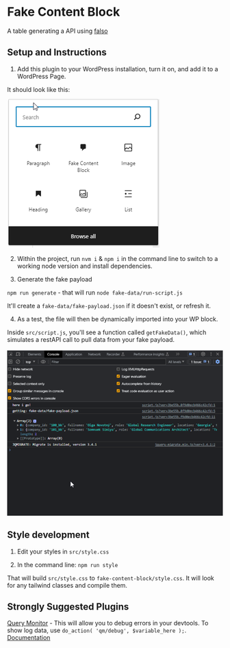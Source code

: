 # Fake Content Block

A table generating a API using [falso](https://ngneat.github.io/falso/docs/getting-started)


## Setup and Instructions

1. Add this plugin to your WordPress installation, turn it on, and add it to a WordPress Page.

It should look like this:

![](/readme-image-1.png)


2. Within the project, run `nvm i` & `npm i` in the command line to switch to a working node version and install dependencies.

3. Generate the fake payload

`npm run generate` - that will run `node fake-data/run-script.js`

It'll create a `fake-data/fake-payload.json` if it doesn't exist, or refresh it.

4. As a test, the file will then be dynamically imported into your WP block.

Inside `src/script.js`, you'll see a function called `getFakeData()`, which simulates a restAPI call to pull data from your fake payload.

![](/readme-image-2.png)


## Style development

1. Edit your styles in `src/style.css`

2. In the command line: `npm run style` 

That will build `src/style.css` to `fake-content-block/style.css`. It will look for any tailwind classes and compile them.


## Strongly Suggested Plugins


[Query Monitor](https://wordpress.org/plugins/query-monitor/) - This will allow you to debug errors in your devtools. To show log data, use `do_action( 'qm/debug', $variable_here );`. [Documentation](https://querymonitor.com/docs/logging-variables/)




